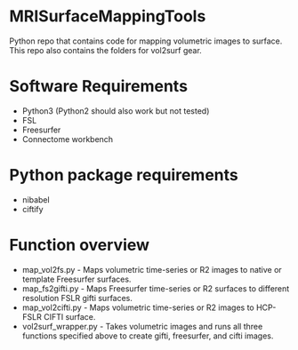 # MRISurfaceMappingTools
Python repo that contains code for mapping volumetric images to surface. This repo also contains the folders for vol2surf gear.

# Software Requirements
- Python3 (Python2 should also work but not tested)
- FSL 
- Freesurfer
- Connectome workbench

# Python package requirements
- nibabel
- ciftify

# Function overview
- map_vol2fs.py - Maps volumetric time-series or R2 images to native or template Freesurfer surfaces.
- map_fs2gifti.py - Maps Freesurfer time-series or R2 surfaces to different resolution FSLR gifti surfaces.
- map_vol2cifti.py - Maps volumetric time-series or R2 images to HCP-FSLR CIFTI surface.
- vol2surf_wrapper.py - Takes volumetric images and runs all three functions specified above to create gifti, freesurfer, and cifti images.
